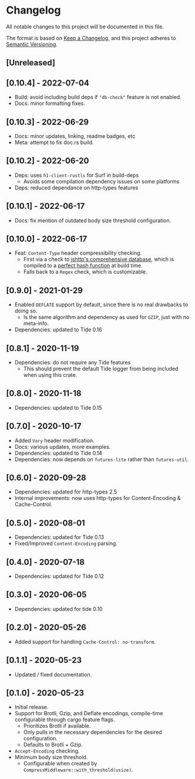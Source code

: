# Changelog

All notable changes to this project will be documented in this file.

The format is based on [Keep a Changelog](https://keepachangelog.com/en/1.0.0/),
and this project adheres to [Semantic Versioning](https://semver.org/spec/v2.0.0.html).

## [Unreleased]

## [0.10.4] - 2022-07-04

- Build: avoid including build deps if `"db-check"` feature is not enabled.
- Docs: minor formatting fixes.

## [0.10.3] - 2022-06-29

- Docs: minor updates, linking, readme badges, etc
- Meta: attempt to fix doc.rs build.

## [0.10.2] - 2022-06-20

- Deps: uses `h1-client-rustls` for Surf in build-deps
    - Avoids some compilation dependency issues on some platforms
- Deps: reduced dependance on http-types features

## [0.10.1] - 2022-06-17

- Docs: fix mention of outdated body size threshold configuration.

## [0.10.0] - 2022-06-17

- Feat: `Content-Type` header compressibility checking.
    - First via a check to [jshttp's comprehensive database](https://github.com/jshttp/mime-db/blob/master/db.json), which is compiled to a [perfect hash function](https://github.com/rust-phf/rust-phf) at build time.
    - Falls back to a `Regex` check, which is customizable.

## [0.9.0] - 2021-01-29

- Enabled `DEFLATE` support by default, since there is no real drawbacks to doing so.
    - Is the same algorithm and dependency as used for `GZIP`, just with no meta-info.
- Dependencies: updated to Tide 0.16

## [0.8.1] - 2020-11-19

- Dependencies: do not require any Tide features
    - This should prevent the default Tide logger from being included when using this crate.

## [0.8.0] - 2020-11-18

- Dependencies: updated to Tide 0.15

## [0.7.0] - 2020-10-17

- Added `Vary` header modification.
- Docs: various updates, more examples.
- Dependencies: updated to Tide 0.14
- Dependencies: now depends on `futures-lite` rather than `futures-util`.

## [0.6.0] - 2020-09-28

- Dependencies: updated for http-types 2.5
- Internal improvements: now uses http-types for Content-Encoding & Cache-Control.

## [0.5.0] - 2020-08-01

- Dependencies: updated for Tide 0.13
- Fixed/Improved `Content-Encoding` parsing.

## [0.4.0] - 2020-07-18

- Dependencies: updated for Tide 0.12

## [0.3.0] - 2020-06-05

- Dependencies: updated for tide 0.10

## [0.2.0] - 2020-05-26

- Added support for handling `Cache-Control: no-transform`.

## [0.1.1] - 2020-05-23

- Updated / fixed documentation.

## [0.1.0] - 2020-05-23

- Initial release.
- Support for Brotli, Gzip, and Deflate encodings, compile-time configurable through cargo feature flags.
  - Prioritizes Brotli if available.
  - Only pulls in the necessary dependencies for the desired configuration.
  - Defaults to Brotli + Gzip.
- `Accept-Encoding` checking.
- Minimum body size threshold.
  - Configurable when created by `CompressMiddleware::with_threshold(usize)`.

